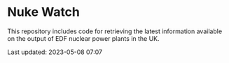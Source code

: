 # Nuke Watch

This repository includes code for retrieving the latest information available on the output of EDF nuclear power plants in the UK.

Last updated: 2023-05-08 07:07